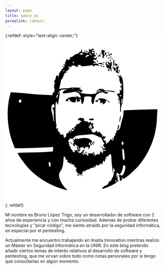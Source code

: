 ```yaml
---
layout: page
title: Sobre mí
permalink: /about/
---
```


{:refdef: style="text-align: center;"}
![Perfil](/assets/Profile.svg)
{: refdef}

Mi nombre es Bruno López Trigo, soy un desarrollador de software con 2 años de experiencia y con
mucha curiosidad. Además de probar diferentes tecnologías y "picar código", me siento atraído por
la seguridad informática, en especial por el pentesting. 

Actualmente me encuentro trabajando en Imatia Innovation mientras realizo un Máster en Seguridad
Informática en la UNIR. En este blog pretendo añadir ciertos temas de interés relativos al 
desarrollo de software y pentesting, que me sirvan sobre todo como notas personales por si tengo
que consultarlas en algún momento.